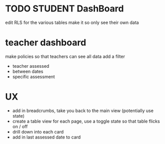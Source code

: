 # TODO STUDENT DashBoard
edit RLS for the various tables
make it so only see their own data

# teacher dashboard
make policies so that teachers can see all data
add a filter
- teacher assessed
- between dates
- specific assessment

# UX
- add in breadcrumbs, take you back to the main view (potentially use state)
- create a table view for each page, use a toggle state so that table flicks on / off
- drill down into each card
- add in last assessed date to card
